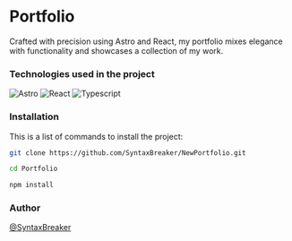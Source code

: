 # Portfolio

Crafted with precision using Astro and React, my portfolio mixes elegance with functionality and showcases a collection of my work.

### Technologies used in the project
![Astro](https://img.shields.io/badge/Astro-0C1222?style=for-the-badge&logo=astro&logoColor=FDFDFE)
![React](https://img.shields.io/badge/React-20232A?style=for-the-badge&logo=react&logoColor=61DAFB)
![Typescript](https://img.shields.io/badge/TypeScript-007ACC?style=for-the-badge&logo=typescript&logoColor=white)

### Installation

This is a list of commands to install the project:

```bash
git clone https://github.com/SyntaxBreaker/NewPortfolio.git

cd Portfolio

npm install
```

### Author

[@SyntaxBreaker](https://www.github.com/SyntaxBreaker)
